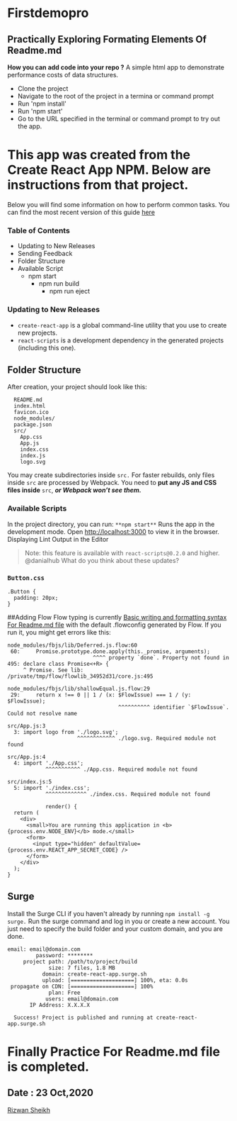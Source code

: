 # Firstdemopro
## Practically Exploring Formating Elements Of Readme.md
**How you can add code into your repo ?**
A simple html app to demonstrate performance costs of data structures.
- Clone the project
- Navigate to the root of the project in a termina or command prompt
- Run 'npm install'
- Run 'npm start'
- Go to the URL specified in the terminal or command prompt to try out the app.
# This app was created from the Create React App NPM. Below are instructions from that project.
Below you will find some information on how to perform common tasks.
You can find the most recent version of this guide [here](https://github.com/RizwanSheikh7710)
### Table of Contents
- Updating to New Releases
- Sending Feedback
- Folder Structure
- Available Script
  - npm start
    - npm run build
      - npm run eject
### Updating to New Releases
- `create-react-app` is a global command-line utility that you use to create new projects.
- `react-scripts` is a development dependency in the generated projects (including this one).
## Folder Structure
After creation, your project should look like this:
``` my-app/
  README.md
  index.html
  favicon.ico
  node_modules/
  package.json
  src/
    App.css
    App.js
    index.css
    index.js
    logo.svg
``` 
You may create subdirectories inside `src.` For faster rebuilds, only files inside `src` are processed by Webpack.
You need to **put any JS and CSS files inside** `src`, ***or Webpack won’t see them.***
### Available Scripts
In the project directory, you can run:
`**npm start**`
Runs the app in the development mode.
Open [http://localhost:3000](http://localhost:3000) to view it in the browser.
Displaying Lint Output in the Editor
> Note: this feature is available with `react-scripts@0.2.0` and higher.
@danialhub What do you think about these updates?

### **`Button.css`**
```
.Button {
  padding: 20px;
}
```
##Adding Flow
Flow typing is currently [Basic writing and formatting syntax
For Readme.md file](https://docs.github.com/en/enterprise-server@2.20/github/writing-on-github/basic-writing-and-formatting-syntax#section-links) with the default .flowconfig generated by Flow. If you run it, you might get errors like this:
```
node_modules/fbjs/lib/Deferred.js.flow:60
 60:     Promise.prototype.done.apply(this._promise, arguments);
                           ^^^^ property `done`. Property not found in
495: declare class Promise<+R> {
     ^ Promise. See lib: /private/tmp/flow/flowlib_34952d31/core.js:495

node_modules/fbjs/lib/shallowEqual.js.flow:29
 29:     return x !== 0 || 1 / (x: $FlowIssue) === 1 / (y: $FlowIssue);
                                   ^^^^^^^^^^ identifier `$FlowIssue`. Could not resolve name

src/App.js:3
  3: import logo from './logo.svg';
                      ^^^^^^^^^^^^ ./logo.svg. Required module not found

src/App.js:4
  4: import './App.css';
            ^^^^^^^^^^^ ./App.css. Required module not found

src/index.js:5
  5: import './index.css';
            ^^^^^^^^^^^^^ ./index.css. Required module not found
```
            
```
            render() {
  return (
    <div>
      <small>You are running this application in <b>{process.env.NODE_ENV}</b> mode.</small>
      <form>
        <input type="hidden" defaultValue={process.env.REACT_APP_SECRET_CODE} />
      </form>
    </div>
  );
}
```
## Surge
Install the Surge CLI if you haven't already by running `npm install -g surge.` Run the surge command and log in you or create a new account. You just need to specify the build folder and your custom domain, and you are done.
  ```
  email: email@domain.com
           password: ********
       project path: /path/to/project/build
               size: 7 files, 1.8 MB
             domain: create-react-app.surge.sh
             upload: [====================] 100%, eta: 0.0s
   propagate on CDN: [====================] 100%
               plan: Free
              users: email@domain.com
         IP Address: X.X.X.X

    Success! Project is published and running at create-react-app.surge.sh
```
 # Finally Practice For Readme.md file is completed.
   ## Date : 23 Oct,2020 
   [Rizwan Sheikh](https://github.com/RizwanSheikh7710)
